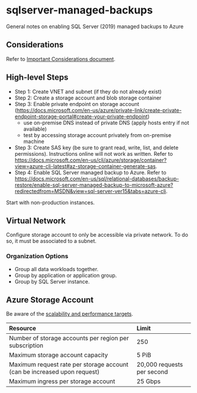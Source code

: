 # sqlserver-managed-backups
General notes on enabling SQL Server (2019) managed backups to Azure

## Considerations ##
Refer to [Important Considerations document](https://docs.microsoft.com/en-us/sql/relational-databases/backup-restore/sql-server-managed-backup-to-microsoft-azure?view=sql-server-ver15#important-considerations).

## High-level Steps ##
* Step 1: Create VNET and subnet (if they do not already exist)
* Step 2: Create a storage account and blob storage container
* Step 3: Enable private endpoint on storage account (https://docs.microsoft.com/en-us/azure/private-link/create-private-endpoint-storage-portal#create-your-private-endpoint)
	- use on-premise DNS instead of private DNS (apply hosts entry if not available)
	- test by accessing storage account privately from on-premise machine
* Step 3: Create SAS key (be sure to grant read, write, list, and delete permissions). Instructions online will not work as written. Refer to https://docs.microsoft.com/en-us/cli/azure/storage/container?view=azure-cli-latest#az-storage-container-generate-sas.
* Step 4: Enable SQL Server managed backup to Azure. Refer to https://docs.microsoft.com/en-us/sql/relational-databases/backup-restore/enable-sql-server-managed-backup-to-microsoft-azure?redirectedfrom=MSDN&view=sql-server-ver15&tabs=azure-cli.

Start with non-production instances.

## Virtual Network ##
Configure storage account to only be accessible via private network. To do so, it must be associated to a subnet.

### Organization Options ###
* Group all data workloads together.
* Group by application or application group.
* Group by SQL Server instance.

## Azure Storage Account ##
Be aware of the [scalability and performance targets](https://docs.microsoft.com/en-us/azure/storage/common/scalability-targets-standard-account).

| Resource                                                                 | Limit                      |
|:------------------------------------------------------------------------ |:---------------------------|
| Number of storage accounts per region per subscription                   | 250                        |
| Maximum storage account capacity                                         | 5 PiB                      |
| Maximum request rate per storage account (can be increased upon request) | 20,000 requests per second |
| Maximum ingress per storage account                                      | 25 Gbps                    |
